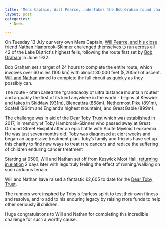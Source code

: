 ```yaml
---
title: 'Mens Captain, Will Pearce, undertakes the Bob Graham round challenge'
layout: post
categories:
  - News

---
```


On Tuesday 13 July our very own Mens Captain, [Will Pearce, and his close friend Nathan Hambrook-Skinner](/images/2021/07/2021-07-16-Bob-Graham-4.jpg "Will Pearce and his close friend Nathan Hambrook-Skinner") challenged themselves to run across all 42 of the Lake District's highest fells, following the route first set by [Bob Graham](https://en.wikipedia.org/wiki/Bob_Graham_Round "Bob Graham") in June 1932. 

Bob Graham set a target of 24 hours to complete the entire route, which involves over 60 miles (100 km) with almost 30,000 feet (8,200m) of ascent. [Will and Nathan](/images/2021/07/2021-07-16-Bob-Graham-8.jpg "Will and Nathan") aimed to complete the full circuit as quickly as they possibly can. 

The route - often called the “granddaddy of ultra distance mountain routes” and arguably the first of its kind anywhere in the world - begins at Keswick and takes in Skiddaw (931m), Blencathra (868m), Nethermost Pike (891m), Scafell (964m and England’s highest mountain), and Great Gable (899m).

The challenge was in aid of the [Dear Toby Trust](https://thedeartobytrust.org/ "Dear Toby Trust") which was established in 2017, in memory of Toby Hambrook-Skinner who passed away at Great Ormond Street Hospital after an epic battle with Acute Myeloid Leukaemia. He was just seven months old. Toby was diagnosed at eight weeks and began an aggressive treatment plan. Toby’s family and friends have set up this charity to find new ways to treat rare cancers and reduce the suffering of children enduring cancer treatment.

Starting at 0500, Will and Nathan set off from Keswick Moot Hall, [returning in elation](/images/2021/07/2021-07-16-Bob-Graham-5.jpg "returning in elation") 2 days later with legs truly feeling the effect of running/walking on such arduous terrain.

Will and Nathan have raised a fantastic £2,605 to date for the [Dear Toby Trust](https://thedeartobytrust.org/ "Dear Toby Trust").

The runners were inspired by Toby's fearless spirit to test their own fitness and resolve, and to add to his enduring legacy by raising more funds to help other seriously ill children.

Huge congratulations to Will and Nathan for completing this incredible challenge for such a worthy cause.
